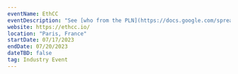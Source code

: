 ```yaml
---
eventName: EthCC
eventDescription: "See [who from the PLN](https://docs.google.com/spreadsheets/d/1mFeLwtTBBJiojxjD-mC27oupzOpY1xsy-po8axwiv4E/edit#gid=0) will be at EthCC and join [our Telegram group](https://t.me/+7BEhay59ceU1NTgx) for EthCC"
website: https://ethcc.io/
location: "Paris, France"
startDate: 07/17/2023
endDate: 07/20/2023
dateTBD: false
tag: Industry Event
---
```

